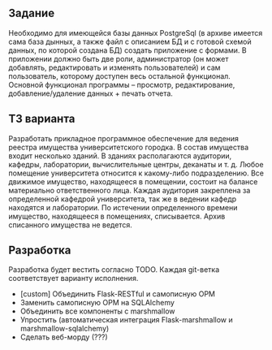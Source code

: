 ## Задание

Необходимо для имеющейся базы данных PostgreSql (в архиве имеется сама база дынных, а также файл с описанием БД и с готовой схемой данных, по которой создана БД) создать приложение с формами.
В приложении должно быть две роли, администратор (он может добавлять, редактировать и изменять пользователей) и сам пользователь, которому доступен весь остальной функционал.
Основной функционал программы – просмотр, редактирование, добавление/удаление данных + печать отчета.

## ТЗ варианта

Разработать прикладное программное обеспечение для ведения реестра имущества университетского городка. В состав имущества входит несколько зданий. В зданиях располагаются аудитории, кафедры, лаборатории, вычислительные центры, деканаты и т. д. Любое помещение университета относится к какому-либо подразделению. Все движимое имущество, находящееся в помещении, состоит на балансе материально ответственного лица. Каждая аудитория закреплена за определенной кафедрой университета, так же в ведении кафедр находятся и лаборатории. По истечении определенного времени имущество, находящееся в помещениях, списывается. Архив списанного имущества не ведется.

## Разработка

Разработка будет вестить согласно TODO. Каждая git-ветка соответствует варианту исполнения.

- [custom] Объединить Flask-RESTful и самописную ОРМ
- Заменить самописную ОРМ на SQLAlchemy
- Объединить все компоненты с marshmallow
- Упростить (автоматическая интеграция Flask-marshmallow и marshmallow-sqlalchemy)
- Сделать веб-морду (???)